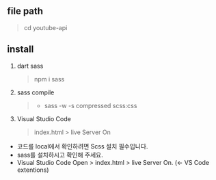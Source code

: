 ## file path
> cd youtube-api
## install
1. dart sass 
   > npm i sass
2. sass compile
   > - sass -w -s compressed scss:css
3. Visual Studio Code
   > index.html > live Server On

- 코드를 local에서 확인하려면 Scss 설치 필수입니다.
- sass를 설치하시고 확인해 주세요.
- Visual Studio Code Open > index.html > live Server On. (<- VS Code extentions)
